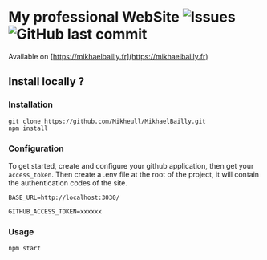 # My professional WebSite ![Issues](https://img.shields.io/github/issues/Mikheull/MikhaelBailly) ![GitHub last commit](https://img.shields.io/github/last-commit/Mikheull/MikhaelBailly)

Available on [https://mikhaelbailly.fr](https://mikhaelbailly.fr)


## Install locally ?

### Installation
```
git clone https://github.com/Mikheull/MikhaelBailly.git
npm install
```

### Configuration 
To get started, create and configure your github application, then get your `access_token`.
Then create a .env file at the root of the project, it will contain the authentication codes of the site.
```
BASE_URL=http://localhost:3030/

GITHUB_ACCESS_TOKEN=xxxxxx
```

### Usage
```
npm start
```
